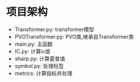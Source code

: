 # 项目架构

- Transformer.py: transformer模型
- PVOTransformer.py: PVO类,继承自Transformer类
- main.py: 主函数
- IC.py: 计算ic值
- sharp.py: 计算夏普值
- symbol.py: 处理标签
- metrics: 计算指标并处理